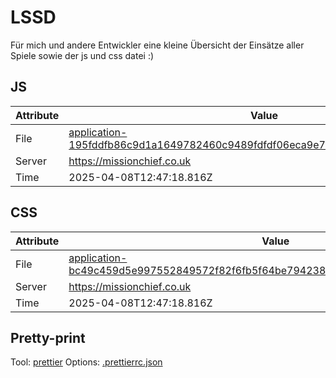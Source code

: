 # LSSD

Für mich und andere Entwickler eine kleine Übersicht der Einsätze aller Spiele sowie der js und css datei :)

<!-- automated -->

## JS

| Attribute | Value                                                                                                                                                                                                |
| --------- | ---------------------------------------------------------------------------------------------------------------------------------------------------------------------------------------------------- |
| File      | [application-195fddfb86c9d1a1649782460c9489fdfdf06eca9e7ccfd8adc2c26f2a64c870.js](https://missionchief.co.uk/assets/application-195fddfb86c9d1a1649782460c9489fdfdf06eca9e7ccfd8adc2c26f2a64c870.js) |
| Server    | https://missionchief.co.uk                                                                                                                                                                           |
| Time      | 2025-04-08T12:47:18.816Z                                                                                                                                                                             |

## CSS

| Attribute | Value                                                                                                                                                                                                  |
| --------- | ------------------------------------------------------------------------------------------------------------------------------------------------------------------------------------------------------ |
| File      | [application-bc49c459d5e997552849572f82f6fb5f64be794238e256b2ba7a8351e1c000b3.css](https://missionchief.co.uk/assets/application-bc49c459d5e997552849572f82f6fb5f64be794238e256b2ba7a8351e1c000b3.css) |
| Server    | https://missionchief.co.uk                                                                                                                                                                             |
| Time      | 2025-04-08T12:47:18.816Z                                                                                                                                                                               |

## Pretty-print

Tool: [prettier](https://prettier.io)
Options: [.prettierrc.json](./.prettierrc.json)

<!-- /automated -->
